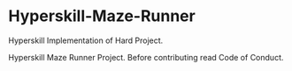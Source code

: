 # Hyperskill-Maze-Runner


Hyperskill Implementation of Hard Project.

Hyperskill Maze Runner Project.
Before contributing read Code of Conduct.

